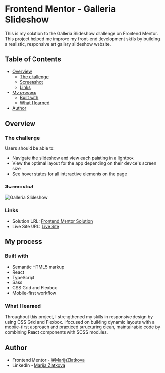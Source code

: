 # Frontend Mentor - Galleria Slideshow

This is my solution to the Galleria Slideshow challenge on Frontend Mentor. This project helped me improve my front-end development skills by building a realistic, responsive art gallery slideshow website.

## Table of Contents
- [Overview](#overview)
  - [The challenge](#the-challenge)
  - [Screenshot](#screenshot)
  - [Links](#links)
- [My process](#my-process)
  - [Built with](#built-with)
  - [What I learned](#what-i-learned)
- [Author](#author)

## Overview

### The challenge

Users should be able to:
- Navigate the slideshow and view each painting in a lightbox
- View the optimal layout for the app depending on their device's screen size
- See hover states for all interactive elements on the page

### Screenshot

![Galleria Slideshow](https://i.imgur.com/n9Ak2xf.jpg)

### Links

- Solution URL: [Frontend Mentor Solution](https://www.frontendmentor.io/solutions/galleria-slideshow-built-with-typescript-and-sass-yK7vTcvVT4)
- Live Site URL: [Live Site](https://galleria-slideshow-ts.vercel.app)

## My process

### Built with

- Semantic HTML5 markup
- React
- TypeScript
- Sass
- CSS Grid and Flexbox
- Mobile-first workflow

### What I learned

Throughout this project, I strengthened my skills in responsive design by using CSS Grid and Flexbox. I focused on building dynamic layouts with a mobile-first approach and practiced structuring clean, maintainable code by combining React components with SCSS modules.

## Author

- Frontend Mentor - [@MarijaZlatkova](https://www.frontendmentor.io/profile/MarijaZlatkova)
- LinkedIn - [Marija Zlatkova](https://www.linkedin.com/in/marijazlatkova/)